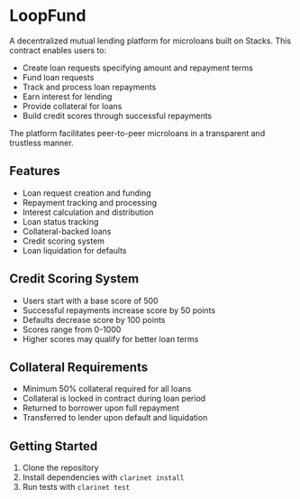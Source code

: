 # LoopFund

A decentralized mutual lending platform for microloans built on Stacks. This contract enables users to:

- Create loan requests specifying amount and repayment terms
- Fund loan requests
- Track and process loan repayments
- Earn interest for lending
- Provide collateral for loans
- Build credit scores through successful repayments

The platform facilitates peer-to-peer microloans in a transparent and trustless manner.

## Features
- Loan request creation and funding
- Repayment tracking and processing 
- Interest calculation and distribution
- Loan status tracking
- Collateral-backed loans
- Credit scoring system
- Loan liquidation for defaults

## Credit Scoring System
- Users start with a base score of 500
- Successful repayments increase score by 50 points
- Defaults decrease score by 100 points
- Scores range from 0-1000
- Higher scores may qualify for better loan terms

## Collateral Requirements
- Minimum 50% collateral required for all loans
- Collateral is locked in contract during loan period
- Returned to borrower upon full repayment
- Transferred to lender upon default and liquidation

## Getting Started
1. Clone the repository
2. Install dependencies with `clarinet install`
3. Run tests with `clarinet test`
